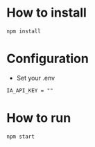 # How to install

```
npm install
```

# Configuration

- Set your .env
```
IA_API_KEY = ""
```

# How to run 

```
npm start
```
